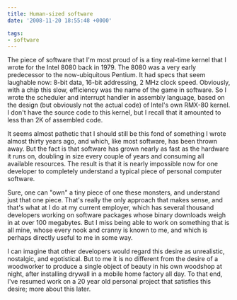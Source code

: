 ```yaml
---
title: Human-sized software
date: '2008-11-20 18:55:48 +0000'

tags:
- software
---
```

The piece of software that I'm most proud of is a tiny real-time kernel that I wrote for the Intel 8080 back in 1979. The 8080 was a very early predecessor to the now-ubiquitous Pentium.  It had specs that seem laughable now: 8-bit data, 16-bit addressing, 2 MHz clock speed.  Obviously, with a chip this slow, efficiency was the name of the game in software.  So I wrote the scheduler and interrupt handler in assembly language, based on the design (but obviously not the actual code) of Intel's own RMX-80 kernel.  I don't have the source code to this kernel, but I recall that it amounted to less than 2K of assembled code.

It seems almost pathetic that I should still be this fond of something I wrote almost thirty years ago, and which, like most software, has been thrown away.  But the fact is that software has grown nearly as fast as the hardware it runs on, doubling in size every couple of years and consuming all available resources.  The result is that it is nearly impossible now for one developer to completely understand a typical piece of personal computer software.

Sure, one can "own" a tiny piece of one these monsters, and understand just that one piece.  That's really the only approach that makes sense, and that's what at I do at my current employer, which has several thousand developers working on software packages whose binary downloads weigh in at over 100 megabytes.  But I miss being able to work on something that is all mine, whose every nook and cranny is known to me, and which is perhaps directly useful to me in some way.

I can imagine that other developers would regard this desire as unrealistic, nostalgic, and egotistical.  But to me it is no different from the desire of a woodworker to produce a single object of beauty in his own woodshop at night, after installing drywall in a mobile home factory all day.  To that end, I've resumed work on a 20 year old personal project that satisfies this desire; more about this later.
